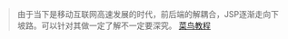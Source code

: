 >由于当下是移动互联网高速发展的时代，前后端的解耦合，JSP逐渐走向下坡路。可以针对其做一定了解不一定要深究。
[菜鸟教程](https://www.runoob.com/jsp/jsp-tutorial.html)
